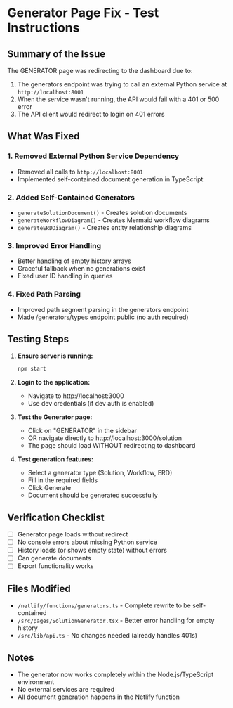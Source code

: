 # Generator Page Fix - Test Instructions

## Summary of the Issue
The GENERATOR page was redirecting to the dashboard due to:
1. The generators endpoint was trying to call an external Python service at `http://localhost:8001`
2. When the service wasn't running, the API would fail with a 401 or 500 error
3. The API client would redirect to login on 401 errors

## What Was Fixed

### 1. Removed External Python Service Dependency
- Removed all calls to `http://localhost:8001` 
- Implemented self-contained document generation in TypeScript

### 2. Added Self-Contained Generators
- `generateSolutionDocument()` - Creates solution documents
- `generateWorkflowDiagram()` - Creates Mermaid workflow diagrams
- `generateERDDiagram()` - Creates entity relationship diagrams

### 3. Improved Error Handling
- Better handling of empty history arrays
- Graceful fallback when no generations exist
- Fixed user ID handling in queries

### 4. Fixed Path Parsing
- Improved path segment parsing in the generators endpoint
- Made /generators/types endpoint public (no auth required)

## Testing Steps

1. **Ensure server is running:**
   ```bash
   npm start
   ```

2. **Login to the application:**
   - Navigate to http://localhost:3000
   - Use dev credentials (if dev auth is enabled)

3. **Test the Generator page:**
   - Click on "GENERATOR" in the sidebar
   - OR navigate directly to http://localhost:3000/solution
   - The page should load WITHOUT redirecting to dashboard

4. **Test generation features:**
   - Select a generator type (Solution, Workflow, ERD)
   - Fill in the required fields
   - Click Generate
   - Document should be generated successfully

## Verification Checklist
- [ ] Generator page loads without redirect
- [ ] No console errors about missing Python service
- [ ] History loads (or shows empty state) without errors
- [ ] Can generate documents
- [ ] Export functionality works

## Files Modified
- `/netlify/functions/generators.ts` - Complete rewrite to be self-contained
- `/src/pages/SolutionGenerator.tsx` - Better error handling for empty history
- `/src/lib/api.ts` - No changes needed (already handles 401s)

## Notes
- The generator now works completely within the Node.js/TypeScript environment
- No external services are required
- All document generation happens in the Netlify function